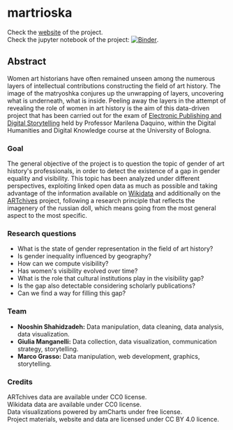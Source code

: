 # martrioska



Check the [website](https://martrioska.github.io/) of the project.  
Check the jupyter notebook of the project: [![Binder](https://mybinder.org/badge_logo.svg)](https://mybinder.org/v2/gh/martrioska/martrioska.github.io/92b47dbc2004197edf702463bab22f9f8313295d). 

## Abstract
Women art historians have often remained unseen among the numerous layers of intellectual contributions constructing the field of art history. The image of the matryoshka conjures up the unwrapping of layers, uncovering what is underneath, what is inside. Peeling away the layers in the attempt of revealing the role of women in art history is the aim of this data-driven project that has been carried out for the exam of [Electronic Publishing and Digital Storytelling](https://www.unibo.it/it/didattica/insegnamenti/insegnamento/2020/443749) held by Professor Marilena Daquino, within the Digital Humanities and Digital Knowledge course at the University of Bologna.

### Goal
The general objective of the project is to question the topic of gender of art history's professionals, in order to detect the existence of a gap in gender equality and visibility. This topic has been analyzed under different perspectives, exploiting linked open data as much as possible and taking advantage of the information available on [Wikidata](https://www.wikidata.org/wiki/Wikidata:Main_Page) and additionally on the [ARTchives](http://artchives.fondazionezeri.unibo.it/) project, following a research principle that reflects the imagenery of the russian doll, which means going from the most general aspect to the most specific. 

### Research questions
- What is the state of gender representation in the field of art history?
- Is gender inequality influenced by geography? 
- How can we compute visibility?
- Has women's visibility evolved over time?
- What is the role that cultural institutions play in the visibility gap?
- Is the gap also detectable considering scholarly publications?
- Can we find a way for filling this gap?


### Team

- **Nooshin Shahidzadeh:** Data manipulation, data cleaning, data analysis, data visualization.  
- **Giulia Manganelli:** Data collection, data visualization, communication strategy, storytelling.  
- **Marco Grasso:** Data manipulation, web development, graphics, storytelling.

### Credits
ARTchives data are available under CC0 license.  
Wikidata data are available under CC0 license.  
Data visualizations powered by amCharts under free license.   
Project materials, website and data are licensed under CC BY 4.0 licence.  
